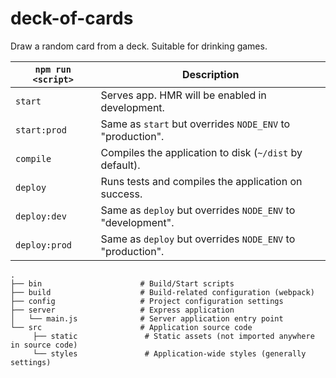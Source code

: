 # deck-of-cards
Draw a random card from a deck. Suitable for drinking games.

|`npm run <script>`|Description|
|------------------|-----------|
|`start`|Serves app. HMR will be enabled in development.|
|`start:prod`|Same as `start` but overrides `NODE_ENV` to "production".|
|`compile`|Compiles the application to disk (`~/dist` by default).|
|`deploy`|Runs tests and compiles the application on success.|
|`deploy:dev`|Same as `deploy` but overrides `NODE_ENV` to "development".|
|`deploy:prod`|Same as `deploy` but overrides `NODE_ENV` to "production".|

```
.
├── bin                      # Build/Start scripts
├── build                    # Build-related configuration (webpack)
├── config                   # Project configuration settings
├── server                   # Express application
│   └── main.js              # Server application entry point
└── src                      # Application source code
     ├── static               # Static assets (not imported anywhere in source code)
     └── styles               # Application-wide styles (generally settings)
```
